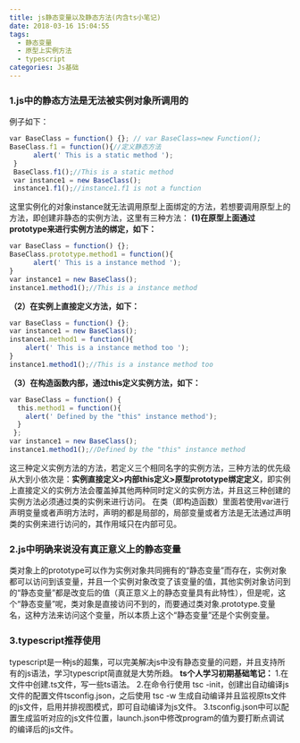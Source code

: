```yaml
---
title: js静态变量以及静态方法(内含ts小笔记)
date: 2018-03-16 15:04:55
tags:
  - 静态变量
  - 原型上实例方法
  - typescript
categories: Js基础
---
```

### 1.js中的静态方法是无法被实例对象所调用的
例子如下：
```javascript
var BaseClass = function() {}; // var BaseClass=new Function();  
BaseClass.f1 = function(){//定义静态方法  
      alert(' This is a static method ');  
 }  
 BaseClass.f1();//This is a static method  
 var instance1 = new BaseClass();  
 instance1.f1();//instance1.f1 is not a function 
 ```
 这里实例化的对象instance就无法调用原型上面绑定的方法，若想要调用原型上的方法，即创建非静态的实例方法，这里有三种方法：
 **(1)在原型上面通过prototype来进行实例方法的绑定，如下：**
 ```javascript
 var BaseClass = function() {};  
 BaseClass.prototype.method1 = function(){  
       alert(' This is a instance method ');  
 }  
 var instance1 = new BaseClass();  
 instance1.method1();//This is a instance method
 ```
 **（2）在实例上直接定义方法，如下：**
 ```javascript
var BaseClass = function() {};  
var instance1 = new BaseClass();  
instance1.method1 = function(){  
     alert(' This is a instance method too ');  
 }   
instance1.method1();//This is a instance method too
```
**（3）在构造函数内部，通过this定义实例方法，如下：**
```javascript
var BaseClass = function() {  
  this.method1 = function(){  
    alert(' Defined by the "this" instance method');  
  }  
 };  
var instance1 = new BaseClass();  
instance1.method1();//Defined by the "this" instance method 
```
这三种定义实例方法的方法，若定义三个相同名字的实例方法，三种方法的优先级从大到小依次是：**实例直接定义>内部this定义>原型prototype绑定定义**，即实例上直接定义的实例方法会覆盖掉其他两种同时定义的实例方法，并且这三种创建的实例方法必须通过类的实例来进行访问。
在类（即构造函数）里面若使用var进行声明变量或者声明方法时，声明的都是局部的，局部变量或者方法是无法通过声明类的实例来进行访问的，其作用域只在内部可见。
### 2.js中明确来说没有真正意义上的静态变量
类对象上的prototype可以作为实例对象共同拥有的“静态变量”而存在，实例对象都可以访问到该变量，并且一个实例对象改变了该变量的值，其他实例对象访问到的“静态变量”都是改变后的值（真正意义上的静态变量具有此特性），但是呢，这个“静态变量”呢，类对象是直接访问不到的，而要通过类对象.prototype.变量名，这种方法来访问这个变量，所以本质上这个“静态变量”还是个实例变量。
### 3.typescript推荐使用
typescript是一种js的超集，可以完美解决js中没有静态变量的问题，并且支持所有的js语法，学习typescript简直就是大势所趋。
**ts个人学习初期基础笔记：**
1.在文件中创建.ts文件，写一些ts语法。
2.在命令行使用 tsc -init，创建出自动编译js文件的配置文件tsconfig.json，之后使用 tsc -w 生成自动编译并且监视原ts文件的js文件，启用并排视图模式，即可自动编译为js文件。
3.tsconfig.json中可以配置生成监听对应的js文件位置，launch.json中修改program的值为要打断点调试的编译后的js文件。
